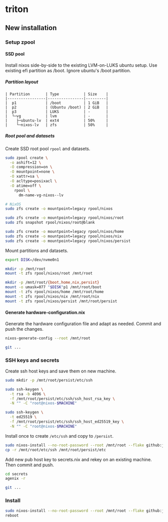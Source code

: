 # triton

## New installation

### Setup zpool

#### SSD pool

Install nixos side-by-side to the existing LVM-on-LUKS ubuntu setup.
Use existing efi partition as /boot. Ignore ubuntu's /boot partition.

##### Partition layout

```
| Partition       | Type           | Size    |
|-----------------|----------------|---------|
|  p1             | /boot          | 1 GiB   |
|  p2             | (Ubuntu /boot) | 2 GiB   |
|  p3             | LUKS           | -       |
|  └─vg           | lvm            | -       |
|    ├─ubuntu-lv  | ext4           | 50%     |
|    └─nixos-lv   | zfs            | 50%     |
```

##### Root pool and datasets

Create SSD root pool `rpool` and datasets.

```bash
sudo zpool create \
  -o ashift=12 \
  -O compression=on \
  -O mountpoint=none \
  -O xattr=sa \
  -O acltype=posixacl \
  -O atime=off \
    rpool \
      dm-name-vg-nixos--lv

# NixOS
sudo zfs create -o mountpoint=legacy rpool/nixos

sudo zfs create -o mountpoint=legacy rpool/nixos/root
sudo zfs snapshot rpool/nixos/root@blank

sudo zfs create -o mountpoint=legacy rpool/nixos/home
sudo zfs create -o mountpoint=legacy rpool/nixos/nix
sudo zfs create -o mountpoint=legacy rpool/nixos/persist
```

Mount partitions and datasets.

```bash
export DISK=/dev/nvme0n1

mkdir -p /mnt/root
mount -t zfs rpool/nixos/root /mnt/root

mkdir -p /mnt/root/{boot,home,nix,persist}
mount -o umask=077 "$DISK"p1 /mnt/root/boot
mount -t zfs rpool/nixos/home /mnt/root/home
mount -t zfs rpool/nixos/nix /mnt/root/nix
mount -t zfs rpool/nixos/persist /mnt/root/persist
```

#### Generate hardware-configuration.nix

Generate the hardware configuration file and adapt as needed.
Commit and push the changes.

```bash
nixos-generate-config --root /mnt/root

git ...
```

### SSH keys and secrets

Create ssh host keys and save them on new machine.

```bash
sudo mkdir -p /mnt/root/persist/etc/ssh

sudo ssh-keygen \
  -t rsa -b 4096 \
  -f /mnt/root/persist/etc/ssh/ssh_host_rsa_key \
  -N "" -C "root@nixos-$MACHINE"

sudo ssh-keygen \
  -t ed25519 \
  -f /mnt/root/persist/etc/ssh/ssh_host_ed25519_key \
  -N "" -C "root@nixos-$MACHINE"
```

Install once to create `/etc/ssh` and copy to `/persist`.

```bash
sudo nixos-install --no-root-password --root /mnt/root --flake github:jakobkukla/nixos-config#server
cp -r /mnt/root/etc/ssh /mnt/root/persist/etc
```

Add new pub host key to secrets.nix and rekey on an existing machine.
Then commit and push.

``` bash
cd secrets
agenix -r

git ...
```

### Install

```bash
sudo nixos-install --no-root-password --root /mnt/root --flake github:jakobkukla/nixos-config#server
reboot
```
